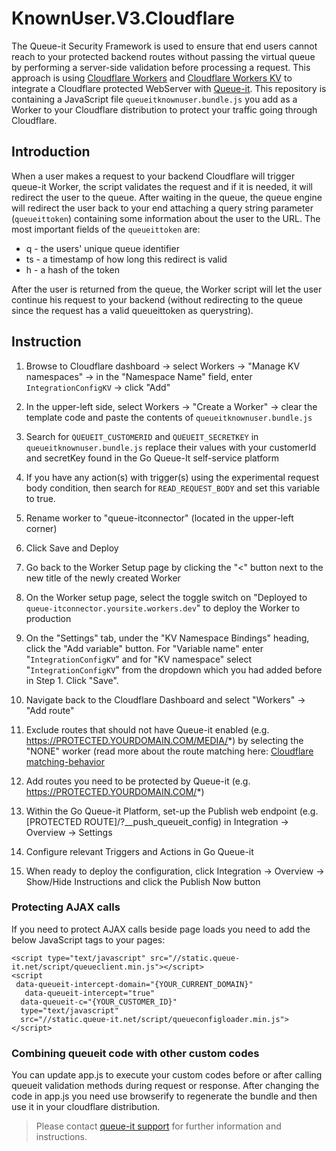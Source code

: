 # KnownUser.V3.Cloudflare
The Queue-it Security Framework is used to ensure that end users cannot reach to your protected backend routes without passing the virtual queue by performing a server-side validation before processing a request. This approach is using [Cloudflare Workers](https://developers.cloudflare.com/workers/) and [Cloudflare Workers KV](https://developers.cloudflare.com/workers/kv/) to integrate a Cloudflare protected WebServer with [Queue-it](https://queue-it.com/). This repository is containing a JavaScript file `queueitknownuser.bundle.js` you add as a Worker to your Cloudflare distribution to protect your traffic going through Cloudflare.

## Introduction
When a user makes a request to your backend Cloudflare will trigger queue-it Worker, the  script validates the request and if it is needed, it will redirect the user to the queue. After waiting in the queue, the queue engine will redirect the user back to your end attaching a query string parameter (`queueittoken`) containing some information about the user to the URL.
The most important fields of the `queueittoken` are:

- q - the users' unique queue identifier
- ts - a timestamp of how long this redirect is valid
- h - a hash of the token

After the user is returned from the queue, the Worker script will let the user continue his request to your backend (without redirecting to the queue since the request has a valid queueittoken as querystring).

## Instruction
1. Browse to Cloudflare dashboard -> select Workers -> "Manage KV namespaces" -> in the "Namespace Name" field, enter `IntegrationConfigKV` -> click "Add"

2. In the upper-left side, select Workers -> "Create a Worker" -> clear the template code and paste the contents of `queueitknownuser.bundle.js`

3. Search for `QUEUEIT_CUSTOMERID` and `QUEUEIT_SECRETKEY` in `queueitknownuser.bundle.js` replace their values with your customerId and secretKey found in the Go Queue-It self-service platform 

4. If you have any action(s) with trigger(s) using the experimental request body condition, then search for `READ_REQUEST_BODY` and set this variable to true.

5. Rename worker to "queue-itconnector" (located in the upper-left corner)

6. Click Save and Deploy

7. Go back to the Worker Setup page by clicking the "<" button next to the new title of the newly created Worker

8. On the Worker setup page, select the toggle switch on "Deployed to `queue-itconnector.yoursite.workers.dev`" to deploy the Worker to production

9. On the "Settings" tab, under the "KV Namespace Bindings" heading, click the "Add variable" button. For "Variable name" enter "`IntegrationConfigKV`" and for "KV namespace" select "`IntegrationConfigKV`" from the dropdown which you had added before in Step 1. Click "Save".

10. Navigate back to the Cloudflare Dashboard and select "Workers" -> "Add route"

11. Exclude routes that should not have Queue-it enabled (e.g. https://PROTECTED.YOURDOMAIN.COM/MEDIA/*) by selecting the "NONE" worker (read more about the route matching here: [Cloudflare matching-behavior](https://developers.cloudflare.com/workers/about/routes/#matching-behavior)

12. Add routes you need to be protected by Queue-it (e.g. https://PROTECTED.YOURDOMAIN.COM/*)

13. Within the Go Queue-it Platform, set-up the Publish web endpoint (e.g. [PROTECTED ROUTE]/?__push_queueit_config) in Integration -> Overview -> Settings

14. Configure relevant Triggers and Actions in Go Queue-it

15. When ready to deploy the configuration, click Integration -> Overview -> Show/Hide Instructions and click the Publish Now button


### Protecting AJAX calls
If you need to protect AJAX calls beside page loads you need to add the below JavaScript tags to your pages:
```
<script type="text/javascript" src="//static.queue-it.net/script/queueclient.min.js"></script>
<script
 data-queueit-intercept-domain="{YOUR_CURRENT_DOMAIN}"
   data-queueit-intercept="true"
  data-queueit-c="{YOUR_CUSTOMER_ID}"
  type="text/javascript"
  src="//static.queue-it.net/script/queueconfigloader.min.js">
</script>
```
### Combining queueit code with other custom codes
You can update app.js to execute your custom codes before or after calling queueit validation methods during request or response.
After changing the code in app.js you need use browserify to regenerate the bundle and then use it in your cloudflare distribution. 

>Please contact [queue-it support](https://support.queue-it.com/hc/en-us) for further information and instructions.
 
